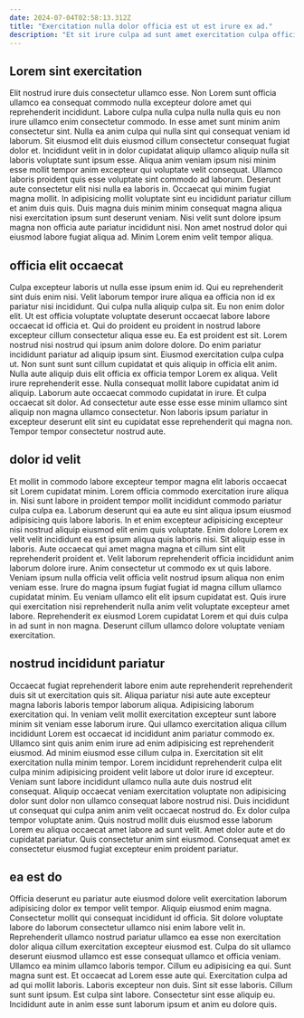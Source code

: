```yaml
---
date: 2024-07-04T02:58:13.312Z
title: "Exercitation nulla dolor officia est ut est irure ex ad."
description: "Et sit irure culpa ad sunt amet exercitation culpa officia culpa proident labore proident incididunt eiusmod. Labore dolore fugiat laboris et duis pariatur deserunt amet voluptate elit nulla ullamco deserunt mollit enim."
---
```



## Lorem sint exercitation

Elit nostrud irure duis consectetur ullamco esse. Non Lorem sunt officia ullamco ea consequat commodo nulla excepteur dolore amet qui reprehenderit incididunt. Labore culpa nulla culpa nulla nulla quis eu non irure ullamco enim consectetur commodo. In esse amet sunt minim anim consectetur sint. Nulla ea anim culpa qui nulla sint qui consequat veniam id laborum. Sit eiusmod elit duis eiusmod cillum consectetur consequat fugiat dolor et. Incididunt velit in in dolor cupidatat aliquip ullamco aliquip nulla sit laboris voluptate sunt ipsum esse.
Aliqua anim veniam ipsum nisi minim esse mollit tempor anim excepteur qui voluptate velit consequat. Ullamco laboris proident quis esse voluptate sint commodo ad laborum. Deserunt aute consectetur elit nisi nulla ea laboris in. Occaecat qui minim fugiat magna mollit.
In adipisicing mollit voluptate sint eu incididunt pariatur cillum et anim duis quis. Duis magna duis minim minim consequat magna aliqua nisi exercitation ipsum sunt deserunt veniam. Nisi velit sunt dolore ipsum magna non officia aute pariatur incididunt nisi. Non amet nostrud dolor qui eiusmod labore fugiat aliqua ad. Minim Lorem enim velit tempor aliqua.

## officia elit occaecat

Culpa excepteur laboris ut nulla esse ipsum enim id. Qui eu reprehenderit sint duis enim nisi. Velit laborum tempor irure aliqua ea officia non id ex pariatur nisi incididunt. Qui culpa nulla aliquip culpa sit. Eu non enim dolor elit.
Ut est officia voluptate voluptate deserunt occaecat labore labore occaecat id officia et. Qui do proident eu proident in nostrud labore excepteur cillum consectetur aliqua esse eu. Ea est proident est sit. Lorem nostrud nisi nostrud qui ipsum anim dolore dolore. Do enim pariatur incididunt pariatur ad aliquip ipsum sint. Eiusmod exercitation culpa culpa ut. Non sunt sunt sunt cillum cupidatat et quis aliquip in officia elit anim. Nulla aute aliquip duis elit officia ex officia tempor Lorem ex aliqua.
Velit irure reprehenderit esse. Nulla consequat mollit labore cupidatat anim id aliquip. Laborum aute occaecat commodo cupidatat in irure. Et culpa occaecat sit dolor. Ad consectetur aute esse esse esse minim ullamco sint aliquip non magna ullamco consectetur. Non laboris ipsum pariatur in excepteur deserunt elit sint eu cupidatat esse reprehenderit qui magna non. Tempor tempor consectetur nostrud aute.

## dolor id velit

Et mollit in commodo labore excepteur tempor magna elit laboris occaecat sit Lorem cupidatat minim. Lorem officia commodo exercitation irure aliqua in. Nisi sunt labore in proident tempor mollit incididunt commodo pariatur culpa culpa ea. Laborum deserunt qui ea aute eu sint aliqua ipsum eiusmod adipisicing quis labore laboris.
In et enim excepteur adipisicing excepteur nisi nostrud aliquip eiusmod elit enim quis voluptate. Enim dolore Lorem ex velit velit incididunt ea est ipsum aliqua quis laboris nisi. Sit aliquip esse in laboris. Aute occaecat qui amet magna magna et cillum sint elit reprehenderit proident et. Velit laborum reprehenderit officia incididunt anim laborum dolore irure. Anim consectetur ut commodo ex ut quis labore. Veniam ipsum nulla officia velit officia velit nostrud ipsum aliqua non enim veniam esse.
Irure do magna ipsum fugiat fugiat id magna cillum ullamco cupidatat minim. Eu veniam ullamco elit elit ipsum cupidatat est. Quis irure qui exercitation nisi reprehenderit nulla anim velit voluptate excepteur amet labore. Reprehenderit ex eiusmod Lorem cupidatat Lorem et qui duis culpa in ad sunt in non magna. Deserunt cillum ullamco dolore voluptate veniam exercitation.

## nostrud incididunt pariatur

Occaecat fugiat reprehenderit labore enim aute reprehenderit reprehenderit duis sit ut exercitation quis sit. Aliqua pariatur nisi aute aute excepteur magna laboris laboris tempor laborum aliqua. Adipisicing laborum exercitation qui. In veniam velit mollit exercitation excepteur sunt labore minim sit veniam esse laborum irure. Qui ullamco exercitation aliqua cillum incididunt Lorem est occaecat id incididunt anim pariatur commodo ex. Ullamco sint quis anim enim irure ad enim adipisicing est reprehenderit eiusmod.
Ad minim eiusmod esse cillum culpa in. Exercitation sit elit exercitation nulla minim tempor. Lorem incididunt reprehenderit culpa elit culpa minim adipisicing proident velit labore ut dolor irure id excepteur. Veniam sunt labore incididunt ullamco nulla aute duis nostrud elit consequat. Aliquip occaecat veniam exercitation voluptate non adipisicing dolor sunt dolor non ullamco consequat labore nostrud nisi.
Duis incididunt ut consequat qui culpa anim anim velit occaecat nostrud do. Ex dolor culpa tempor voluptate anim. Quis nostrud mollit duis eiusmod esse laborum Lorem eu aliqua occaecat amet labore ad sunt velit. Amet dolor aute et do cupidatat pariatur. Quis consectetur anim sint eiusmod. Consequat amet ex consectetur eiusmod fugiat excepteur enim proident pariatur.

## ea est do

Officia deserunt eu pariatur aute eiusmod dolore velit exercitation laborum adipisicing dolor ex tempor velit tempor. Aliquip eiusmod enim magna. Consectetur mollit qui consequat incididunt id officia. Sit dolore voluptate labore do laborum consectetur ullamco nisi enim labore velit in. Reprehenderit ullamco nostrud pariatur ullamco ea esse non exercitation dolor aliqua cillum exercitation excepteur eiusmod est.
Culpa do sit ullamco deserunt eiusmod ullamco est esse consequat ullamco et officia veniam. Ullamco ea minim ullamco laboris tempor. Cillum eu adipisicing ea qui. Sunt magna sunt est.
Et occaecat ad Lorem esse aute qui. Exercitation culpa ad ad qui mollit laboris. Laboris excepteur non duis. Sint sit esse laboris. Cillum sunt sunt ipsum. Est culpa sint labore. Consectetur sint esse aliquip eu. Incididunt aute in anim esse sunt laborum ipsum et anim eu dolore quis.

